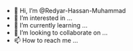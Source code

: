- 👋 Hi, I’m @Redyar-Hassan-Muhammad
- 👀 I’m interested in ...
- 🌱 I’m currently learning ...
- 💞️ I’m looking to collaborate on ...
- 📫 How to reach me ...

<!---
Redyar-Hassan-Muhammad/Redyar-Hassan-Muhammad is a ✨ special ✨ repository because its `README.md` (this file) appears on your GitHub profile.
You can click the Preview link to take a look at your changes.
--->
